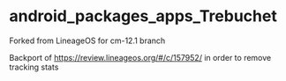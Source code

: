 # android_packages_apps_Trebuchet
Forked from LineageOS for cm-12.1 branch 

Backport of https://review.lineageos.org/#/c/157952/ in order to remove tracking stats

